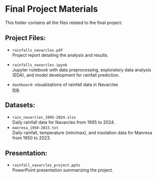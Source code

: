 # Final Project Materials

This folder contains all the files related to the final project:
## Project Files:
- `rainfalls_navarcles.pdf`<br>
Project report detailing the analysis and results.

- `rainfalls_navarcles.ipynb`<br>
Jupyter notebook with data preprocessing, exploratory data analysis (EDA), and model development for rainfall prediction.

- `dashboard`: visualizations of rainfall data in Navarcles<br>
[link](https://public.tableau.com/app/profile/liubov.shubina/viz/shared/4ZG5Z3577)

## Datasets:
- `rain_navarcles_1995-2024.xlsx`<br>
Daily rainfall data for Navarcles from 1995 to 2024.
- `manresa_1950-2023.txt`<br>
Daily rainfall, temperature (min/max), and insolation data for Manresa from 1950 to 2023.

## Presentation:
- `rainfall_navarcles_project.pptx`<br>
PowerPoint presentation summarizing the project.
